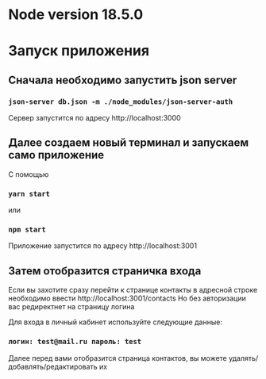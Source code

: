 # Node version 18.5.0

# Запуск приложения

## Сначала необходимо запустить json server

### `json-server db.json -m ./node_modules/json-server-auth`

Сервер запустится по адресу http://localhost:3000

## Далее создаем новый терминал и запускаем само приложение

С помощью 

### `yarn start`

или

### `npm start`

Приложение запустится по адресу http://localhost:3001

## Затем отобразится страничка входа

Если вы захотите сразу перейти к странице контакты в адресной строке необходимо ввести http://localhost:3001/contacts
Но без авторизации вас редиректнет на страницу логина

Для входа в личный кабинет используйте следующие данные:

### `логин: test@mail.ru пароль: test`

Далее перед вами отобразится страница контактов, вы можете удалять/добавлять/редактировать их





